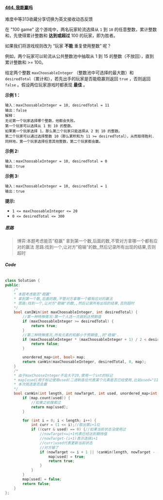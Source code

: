 #### [464. 我能赢吗](https://leetcode.cn/problems/can-i-win/)

难度中等313收藏分享切换为英文接收动态反馈

在 "100 game" 这个游戏中，两名玩家轮流选择从 `1` 到 `10` 的任意整数，累计整数和，先使得累计整数和 **达到或超过** 100 的玩家，即为胜者。

如果我们将游戏规则改为 “玩家 **不能** 重复使用整数” 呢？

例如，两个玩家可以轮流从公共整数池中抽取从 1 到 15 的整数（不放回），直到累计整数和 >= 100。

给定两个整数 `maxChoosableInteger` （整数池中可选择的最大数）和 `desiredTotal`（累计和），若先出手的玩家是否能稳赢则返回 `true` ，否则返回 `false` 。假设两位玩家游戏时都表现 **最佳** 。

 

**示例 1：**

```
输入：maxChoosableInteger = 10, desiredTotal = 11
输出：false
解释：
无论第一个玩家选择哪个整数，他都会失败。
第一个玩家可以选择从 1 到 10 的整数。
如果第一个玩家选择 1，那么第二个玩家只能选择从 2 到 10 的整数。
第二个玩家可以通过选择整数 10（那么累积和为 11 >= desiredTotal），从而取得胜利.
同样地，第一个玩家选择任意其他整数，第二个玩家都会赢。
```

**示例 2:**

```
输入：maxChoosableInteger = 10, desiredTotal = 0
输出：true
```

**示例 3:**

```
输入：maxChoosableInteger = 10, desiredTotal = 1
输出：true
```

 

**提示:**

- `1 <= maxChoosableInteger <= 20`
- `0 <= desiredTotal <= 300`



##### 思路

> 博弈:本题考虑能否"稳赢"
> 拿到第一个数,后面的数,不管对方拿哪一个都有应对的赢法
> 思路:找到一个,让对方"稳输"的数,,然后记录所有出现的结果,否则超时

##### Code

```c++

class Solution {
public:
	/*
	* 本题考虑能否"稳赢"
	* 拿到第一个数,后面的数,不管对方拿哪一个都有应对的赢法
	* 思路:找到一个,让对方"稳输"的数,,然后记录所有出现的结果,否则超时
	*/
	bool canIWin(int maxChoosableInteger, int desiredTotal) {
		//第一种特殊情况:第一个人选一次就到达预期值
		if (maxChoosableInteger >= desiredTotal) {
			return true;
		}
		//第二种特殊情况,所有元素的和都小于预期值,,则"稳输".
		if (maxChoosableInteger * (maxChoosableInteger + 1) / 2 < desiredTotal) {
			return false;
		}

		unordered_map<int, bool> map;
		return canWin(maxChoosableInteger, desiredTotal, 0, map);
	}
	/*
	* 由于maxChooseInteger不会大于20,使用一个int的标记
	* map[used]用于标记使用used(二进制各位代表某个元素是否已经使用,比如used="1101"代表使用了1,3,4)情况
	* 本次挑选是否会赢
	*/
	bool canWin(int length, int nowTarget, int used, unordered_map<int, bool>& map) {
		if (map.count(used)) {
			//如果之前搜索过
			return map[used];
		}

		for (int i = 0; i < length; i++) {
			int curr = (1 << i);//取出第i+1位
			if ((curr & used) == 0) {//如果当前状态没使用过
				//nowTarget<=i+1代表已经达到期待值
				//nowTarget-(i+1)表示选择i+1
				//curr|used代表更新当前状态
				//对方输了
				if (nowTarget <= i + 1 || !canWin(length, nowTarget - (i + 1), curr | used, map)) {
					map[used] = true;
					return true;
				}
			}
		}
		map[used] = false;
		return false;
	}
};
```

